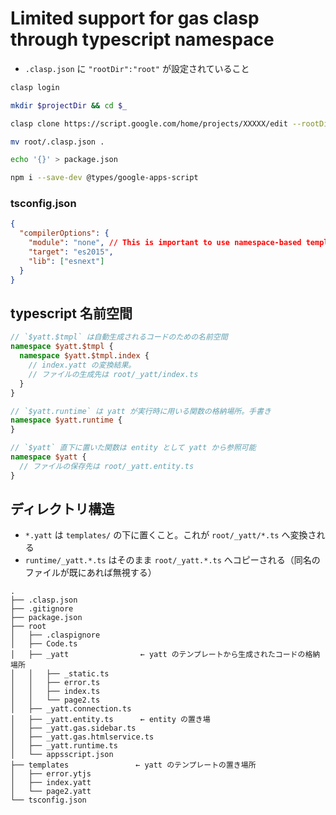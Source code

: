 # Limited support for gas clasp through typescript namespace

- `.clasp.json` に `"rootDir":"root"` が設定されていること

```sh
clasp login

mkdir $projectDir && cd $_

clasp clone https://script.google.com/home/projects/XXXXX/edit --rootDir root

mv root/.clasp.json .

echo '{}' > package.json

npm i --save-dev @types/google-apps-script
```


### tsconfig.json

```json
{
  "compilerOptions": {
    "module": "none", // This is important to use namespace-based templates.
    "target": "es2015",
    "lib": ["esnext"]
  }
}
```

## typescript 名前空間

```typescript
// `$yatt.$tmpl` は自動生成されるコードのための名前空間
namespace $yatt.$tmpl {
  namespace $yatt.$tmpl.index {
    // index.yatt の変換結果。
    // ファイルの生成先は root/_yatt/index.ts
  }
}

// `$yatt.runtime` は yatt が実行時に用いる関数の格納場所。手書き
namespace $yatt.runtime {
}

// `$yatt` 直下に置いた関数は entity として yatt から参照可能
namespace $yatt {
  // ファイルの保存先は root/_yatt.entity.ts
}
```

## ディレクトリ構造

- `*.yatt` は `templates/` の下に置くこと。これが `root/_yatt/*.ts` へ変換される
- `runtime/_yatt.*.ts` はそのまま `root/_yatt.*.ts` へコピーされる（同名のファイルが既にあれば無視する）

```tree
.
├── .clasp.json
├── .gitignore
├── package.json
├── root
│   ├── .claspignore
│   ├── Code.ts
│   ├── _yatt                ← yatt のテンプレートから生成されたコードの格納場所
│   │   ├── _static.ts
│   │   ├── error.ts
│   │   ├── index.ts
│   │   └── page2.ts
│   ├── _yatt.connection.ts
│   ├── _yatt.entity.ts      ← entity の置き場
│   ├── _yatt.gas.sidebar.ts
│   ├── _yatt.gas.htmlservice.ts
│   ├── _yatt.runtime.ts
│   └── appsscript.json
├── templates　　　　　　　　　← yatt のテンプレートの置き場所
│   ├── error.ytjs
│   ├── index.yatt
│   └── page2.yatt
└── tsconfig.json
```
